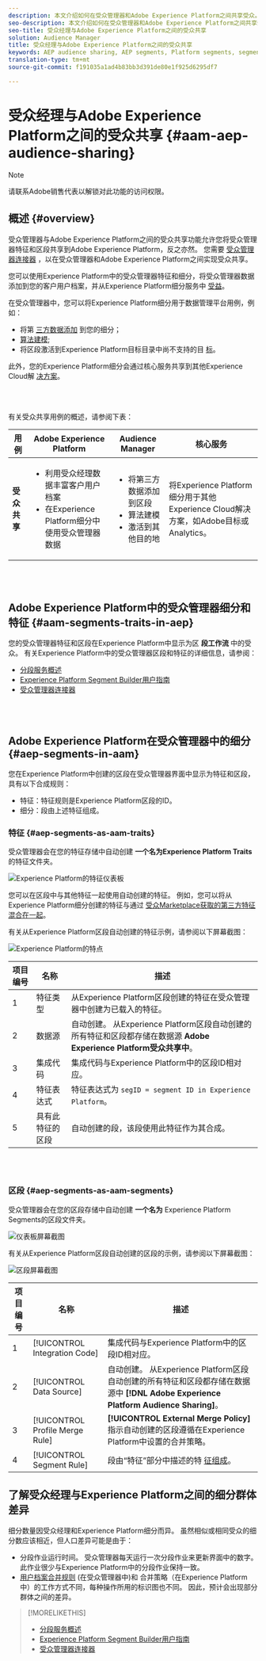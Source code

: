 ```yaml
---
description: 本文介绍如何在受众管理器和Adobe Experience Platform之间共享受众。
seo-description: 本文介绍如何在受众管理器和Adobe Experience Platform之间共享受众。
seo-title: 受众经理与Adobe Experience Platform之间的受众共享
solution: Audience Manager
title: 受众经理与Adobe Experience Platform之间的受众共享
keywords: AEP audience sharing, AEP segments, Platform segments, segment sharing, audience sharing, share segments
translation-type: tm+mt
source-git-commit: f191035a1ad4b83bb3d391de80e1f925d6295df7

---
```



# 受众经理与Adobe Experience Platform之间的受众共享 {#aam-aep-audience-sharing}

>[!NOTE]
>
> 请联系Adobe销售代表以解锁对此功能的访问权限。

## 概述 {#overview}

受众管理器与Adobe Experience Platform之间的受众共享功能允许您将受众管理器特征和区段共享到Adobe Experience Platform，反之亦然。 您需要 [受众管理器连接器](https://docs.adobe.com/content/help/en/experience-platform/sources/connectors/adobe-applications/audience-manager.html) ，以在受众管理器和Adobe Experience Platform之间实现受众共享。

您可以使用Experience Platform中的受众管理器特征和细分，将受众管理器数据添加到您的客户用户档案，并从Experience Platform细分服务中 [受益](https://www.adobe.io/apis/experienceplatform/home/profile-identity-segmentation/profile-identity-segmentation-services.html#!api-specification/markdown/narrative/technical_overview/segmentation/segmentation-overview.md)。

在受众管理器中，您可以将Experience Platform细分用于数据管理平台用例，例如：
* 将第 [三方数据添加](/help/using/overview/data-types-collected.md#third-party-data) 到您的细分；
* [算法建模](/help/using/features/algorithmic-models/understanding-models.md);
* 将区段激活到Experience Platform目标目录中尚不支持的目 [标](https://docs.adobe.com/content/help/en/experience-platform/rtcdp/destinations/destinations-cat/destinations-catalog.html)。

此外，您的Experience Platform细分会通过核心服务共享到其他Experience Cloud解 [决方案](https://docs.adobe.com/content/help/en/core-services/interface/experience-cloud.html)。

<br> 

有关受众共享用例的概述，请参阅下表：

| **用例** | **Adobe Experience Platform** | **Audience Manager** | **核心服务** |
---------|----------|---------|---------
| **受众共享** | <ul><li>利用受众经理数据丰富客户用户档案</li><li>在Experience Platform细分中使用受众管理器数据</li></ul> | <ul><li>将第三方数据添加到区段</li><li>算法建模</li><li>激活到其他目的地</li></ul> | 将Experience Platform细分用于其他Experience Cloud解决方案，如Adobe目标或Analytics。 |

<br> 

## Adobe Experience Platform中的受众管理器细分和特征 {#aam-segments-traits-in-aep}

您的受众管理器特征和区段在Experience Platform中显示为区 **段工作流** 中的受众。 有关Experience Platform中的受众管理器区段和特征的详细信息，请参阅：

* [分段服务概述](https://docs.adobe.com/content/help/en/experience-platform/segmentation/home.html#audiences)
* [Experience Platform Segment Builder用户指南](https://docs.adobe.com/content/help/en/experience-platform/segmentation/ui/overview.html#audiences)
* [受众管理器连接器](https://docs.adobe.com/content/help/en/experience-platform/sources/connectors/adobe-applications/audience-manager.html)

<br> 

## Adobe Experience Platform在受众管理器中的细分 {#aep-segments-in-aam}

您在Experience Platform中创建的区段在受众管理器界面中显示为特征和区段，具有以下合成规则：
* 特征：特征规则是Experience Platform区段的ID。
* 细分：段由上述特征组成。

### 特征 {#aep-segments-as-aam-traits}

受众管理器会在您的特征存储中自动创建 **一个名为Experience Platform Traits** 的特征文件夹。

![Experience Platform的特征仪表板](/help/using/integration/integration-aep/assets/aep-traits-dashboard.png)

您可以在区段中与其他特征一起使用自动创建的特征。 例如，您可以将从Experience Platform细分创建的特征与通过 [受众Marketplace获取的第三方特征混合在一起](/help/using/features/audience-marketplace/audience-marketplace.md)。

有关从Experience Platform区段自动创建的特征示例，请参阅以下屏幕截图：

![Experience Platform的特点](/help/using/integration/integration-aep/assets/aep-trait.png)


| 项目编号 | 名称 | 描述 |
---------|----------|---------
| 1 | 特征类型 | 从Experience Platform区段创建的特征在受众管理器中创建为已载入的特征。 |
| 2 | 数据源 | 自动创建。 从Experience Platform区段自动创建的所有特征和区段都存储在数据源 **Adobe Experience Platform受众共享中**。 |
| 3 | 集成代码 | 集成代码与Experience Platform中的区段ID相对应。 |
| 4 | 特征表达式 | 特征表达式为 `segID = segment ID in Experience Platform`。 |
| 5 | 具有此特征的区段 | 自动创建的段，该段使用此特征作为其合成。 |

<br> 

### 区段 {#aep-segments-as-aam-segments}

受众管理器会在您的区段存储中自动创建 **一个名为** Experience Platform Segments的区段文件夹。

![仪表板屏幕截图](/help/using/integration/integration-aep/assets/aep-segments-dashboard.png)

有关从Experience Platform区段自动创建的区段的示例，请参阅以下屏幕截图：

![区段屏幕截图](/help/using/integration/integration-aep/assets/aep-segment.png)

| 项目编号 | 名称 | 描述 |
---------|----------|---------
| 1 | [!UICONTROL Integration Code] | 集成代码与Experience Platform中的区段ID相对应。 |
| 2 | [!UICONTROL Data Source] | 自动创建。 从Experience Platform区段自动创建的所有特征和区段都存储在数据源中 **[!DNL Adobe Experience Platform Audience Sharing]**。 |
| 3 | [!UICONTROL Profile Merge Rule] | **[!UICONTROL External Merge Policy]** 指示自动创建的区段遵循在Experience Platform中设置的合并策略。 |
| 4 | [!UICONTROL Segment Rule] | 段由“特征”部分中描述的特 [征组成](#aep-segments-as-aam-traits)。 |

## 了解受众经理与Experience Platform之间的细分群体差异

细分数量因受众经理和Experience Platform细分而异。 虽然相似或相同受众的细分数应该相近，但人口差异可能是由于：

* 分段作业运行时间。 受众管理器每天运行一次分段作业来更新界面中的数字。 此作业很少与Experience Platform中的分段作业保持一致。
* [用户档案合并规则](/help/using/features/profile-merge-rules/merge-rules-overview.md) (在受众管理器中)和 [](https://docs.adobe.com/content/help/en/experience-platform/profile/ui/merge-policies.html) 合并策略（在Experience Platform中）的工作方式不同，每种操作所用的标识图也不同。 因此，预计会出现部分群体之间的差异。


>[!MORELIKETHIS]
>
>* [分段服务概述](https://docs.adobe.com/content/help/en/experience-platform/segmentation/home.html#audiences)
>* [Experience Platform Segment Builder用户指南](https://docs.adobe.com/content/help/en/experience-platform/segmentation/ui/overview.html#audiences)
>* [受众管理器连接器](https://docs.adobe.com/content/help/en/experience-platform/sources/connectors/adobe-applications/audience-manager.html)


